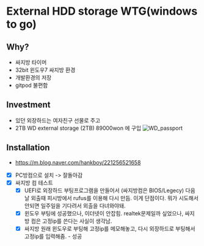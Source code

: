 # External HDD storage WTG(windows to go)
## Why?
- 싸지방 타이머
- 32bit 윈도우7 싸지방 환경
- 개발환경의 저장
- gitpod 불편함

## Investment
- 있던 외장하드는 여자친구 선물로 주고
- 2TB WD external storage (2TB) 89000won 에 구입
![WD_passport](https://i.imgur.com/iFXxd2f.png)

## Installation
- https://m.blog.naver.com/hankboy/221256521658
- [x] PC방컴으로 설치 -> 잘돌아감
- [x] 싸지방 컴 테스트
    - [x] UEFI로 외장하드 부팅프로그램을 만들어서 (싸지방컴은 BIOS/Legecy) 다음날 외출때 피시방에서 rufus를 이용해 다시 만듬. 이게 단점이다. 뭐가 시도해서 안되면 일주일을 기다려서 외출을 다녀와야돼.
    - [x] 윈도우 부팅에 성공했으나, 이더넷이 안잡힘. realtek문제일까 싶었으나, 싸지방 컴은 고정ip를 쓴다는 사실이 생각남.
    - [x] 싸지방 원래 윈도우로 부팅해 고정ip를 메모해놓고, 다시 외장하드로 부팅해서 고정ip를 입력해줌. - 성공
